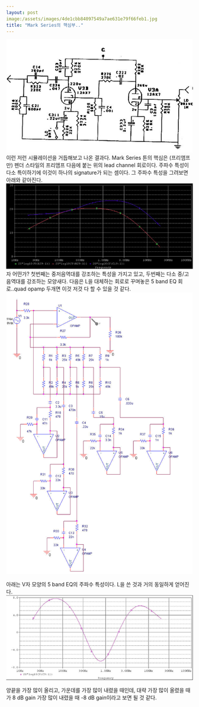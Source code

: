 ```yaml
---
layout: post
image:/assets/images/4de1cbb84097549a7ae631e79f66feb1.jpg
title: "Mark Series의 핵심부.."
---
```


![image](/assets/images/4de1cbb84097549a7ae631e79f66feb1.jpg)
이런 저런 시뮬레이션을 거듭해보고 나온 결과다. Mark Series 톤의 핵심은 (프리앰프만) 펜더 스타일의 프리앰프 다음에 붙는 위의 lead channel 회로이다. 주파수 특성이 다소 특이하기에 이것이 하나의 signature가 되는 셈이다.
그 주파수 특성을 그려보면 아래와 같아진다.
![image](/assets/images/4a985913f50aff2a57ac064fb5242cfc.jpg)
자 어떤가? 첫번째는 중저음역대를 강조하는 특성을 가지고 있고, 두번째는 다소 중/고음역대를 강조하는 모양새다.
다음은 L을 대체하는 회로로 꾸며놓은 5 band EQ 회로..quad opamp 두개면 이것 저것 다 할 수 있을 것 같다.
![image](/assets/images/5ec6b58e5586642bf686bb7487f1bf38.jpg)

아래는 V자 모양의 5 band EQ의 주파수 특성이다. L을 쓴 것과 거의 동일하게 얻어진다.
![image](/assets/images/7cad189a898a4f8557d9dec57fc2e3a5.jpg)

양끝을 가장 많이 올리고, 가운데를 가장 많이 내렸을 때인데, 대략 가장 많이 올렸을 때가 8 dB gain 가장 많이 내렸을 때 -8 dB gain이라고 보면 될 것 같다.

